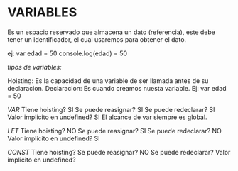 
# VARIABLES
Es un espacio reservado que almacena un dato (referencia), este debe tener un identificador, el cual
usaremos para obtener el dato.

ej:
var edad = 50
console.log(edad) = 50


*tipos de variables:*

Hoisting: Es la capacidad de una variable de ser llamada antes de su declaracion.
Declaracion: Es cuando creamos nuesta variable. Ej: var edad = 50

*VAR* 
Tiene hoisting? SI 
Se puede reasignar? SI
Se puede redeclarar? SI
Valor implicito en  undefined? SI
El alcance de var siempre es global.

*LET*
Tiene hoisting? NO
Se puede reasignar? SI
Se puede redeclarar? NO
Valor implicito en  undefined? SI

*CONST*
Tiene hoisting?
Se puede reasignar? NO
Se puede redeclarar?
Valor implicito en  undefined?